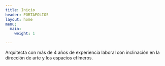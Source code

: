 ```yaml
---
title: Inicio
header: PORTAFOLIOS
layout: home
menu:
  main:
    weight: 1

---
```

Arquitecta con más de 4 años de experiencia laboral con inclinación en la dirección de arte y los espacios efímeros. 